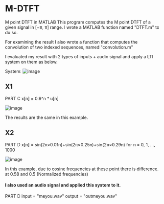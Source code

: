 # M-DTFT
M point DTFT in MATLAB
This program computes the M point DTFT of a given signal in [−π, π] range. I wrote a MATLAB function named "DTFT.m" to do so.


For examining the result I also wrote a function that computes the convolution of two indexed sequences, named "convolution.m"

I evaluated my result with 2 types of inputs + audio signal and apply a LTI system on them as below.


System: ![image](https://user-images.githubusercontent.com/47606879/145708198-473fe520-6d4f-43e2-bbf3-034b5249d61c.png)

## X1 
PART C
x[n] = 0.9^n * u[n]

![image](https://user-images.githubusercontent.com/47606879/145708223-ec5b41ae-ec89-4250-8a08-99092f82a568.png)

The results are the same in this example.

## X2
PART D
x[n] = sin(2π×0.01n)+sin(2π×0.25n)+sin(2π×0.29n) for n = 0, 1, ..., 1000

![image](https://user-images.githubusercontent.com/47606879/145708242-1c45b6a1-b5b4-4ca2-ae0e-44346aa0910c.png)

In this example, due to cosine frequencies at these point there is difference. at 0.58 and 0.5 (Normalized frequencies)


#### I also used an audio signal and applied this system to it.
PART D
input = "meyou.wav"
output = "outmeyou.wav"




 
